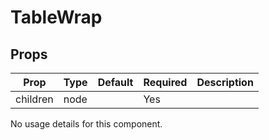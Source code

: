 TableWrap
=========


Props
-----

Prop                  | Type     | Default                   | Required | Description
--------------------- | -------- | ------------------------- | -------- | -----------
children|node||Yes|
No usage details for this component.
